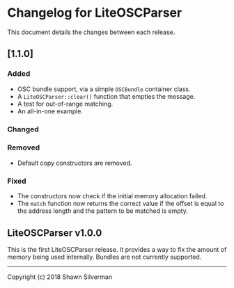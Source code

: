 # Changelog for LiteOSCParser

This document details the changes between each release.

## [1.1.0]

### Added

* OSC bundle support, via a simple `OSCBundle` container class.
* A `LiteOSCParser::clear()` function that empties the message.
* A test for out-of-range matching.
* An all-in-one example.

### Changed

### Removed

* Default copy constructors are removed.

### Fixed

* The constructors now check if the initial memory allocation failed.
* The `match` function now returns the correct value if the offset is equal
  to the address length and the pattern to be matched is empty.

## LiteOSCParser v1.0.0

This is the first LiteOSCParser release. It provides a way to fix the amount
of memory being used internally. Bundles are not currently supported.

---

Copyright (c) 2018 Shawn Silverman
